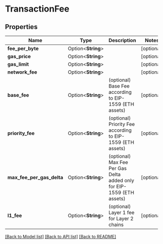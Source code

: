 # TransactionFee

## Properties

Name | Type | Description | Notes
------------ | ------------- | ------------- | -------------
**fee_per_byte** | Option<**String**> |  | [optional]
**gas_price** | Option<**String**> |  | [optional]
**gas_limit** | Option<**String**> |  | [optional]
**network_fee** | Option<**String**> |  | [optional]
**base_fee** | Option<**String**> | (optional) Base Fee according to EIP-1559 (ETH assets) | [optional]
**priority_fee** | Option<**String**> | (optional) Priority Fee according to EIP-1559 (ETH assets) | [optional]
**max_fee_per_gas_delta** | Option<**String**> | (optional) Max Fee Per Gas Delta added only for EIP-1559 (ETH assets) | [optional]
**l1_fee** | Option<**String**> | (optional) Layer 1 fee for Layer 2 chains | [optional]

[[Back to Model list]](../README.md#documentation-for-models) [[Back to API list]](../README.md#documentation-for-api-endpoints) [[Back to README]](../README.md)


